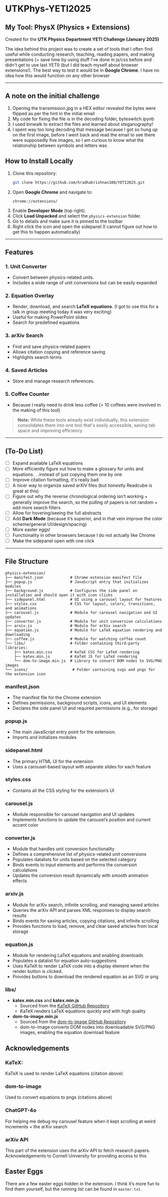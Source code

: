 # UTKPhys-YETI2025

## My Tool: PhysX (Physics + Extensions)

Created for the **UTK Physics Department YETI Challenge (January 2025)**  

The idea behind this project was to create a set of tools that I often find useful while conducting research, teaching, reading papers, and making presentations (+ save time by using stuff I've done in js/css before and didn't get to use last YETI) (but I did teach myself about browser extensions!). The best way to test it would be in **Google Chrome**. I have no idea how this would function on any other browser

---
## A note on the initial challenge 
1. Opening the transmission.jpg in a HEX editor revealed the bytes were flipped as per the hint in the initial email
2. My code for fixing the file is in the decoding folder, byteswitch.ipynb
3. I used binwalk to extract the files and learned about steganography!
4. I spent way too long decoding that message because I got so hung up on the first image, before I went back and read the email to see there were supposedly five images, so I am curious to know what the relationship between symbols and letters was
   
## How to Install Locally

1. Clone this repository:  
   ```sh
   git clone https://github.com/hradhakrishnan100/YETI2025.git
   ```
2. Open **Google Chrome** and navigate to:  
   ```
   chrome://extensions/
   ```
3. Enable **Developer Mode** (top right).
4. Click **Load Unpacked** and select the `physics-extension` folder.
5. Go to details and make sure it is pinned to the toolbar
6. Right click the icon and open the sidepanel (I cannot figure out how to get this to happen automatically)
---

## Features

### 1. **Unit Converter**
   - Convert between physics-related units.  
   - Includes a wide range of unit conversions but can be easily expanded

### 2. **Equation Overlay**
   - Render, download, and search **LaTeX equations**.  (I got to use this for a talk in group meeting today it was very exciting)
   - Useful for making PowerPoint slides  
   - Search for predefined equations
     
### 3. **arXiv Search**
   - Find and save physics-related papers 
   - Allows citation copying and reference saving
   - Highlights search terms

### 4. **Saved Articles**
   - Store and manage research references.

### 5. **Coffee Counter**
   - Because I really need to drink less coffee (> 10 coffees were involved in the making of this tool)

> **Note:** While these tools already exist individually, this extension consolidates them into one tool that's easily accessible, saving tab space and improving efficiency

---

## (To-Do List)
- [ ] Expand available LaTeX equations
- [ ] More efficiently figure out how to make a glossary for units and equations. . .instead of just copying them one by one 
- [ ] Improve citation formatting, it's really bad  
- [ ] A nicer way to organize saved arXiV files (but honestly Readcube is great at this)
- [ ] Figure out why the reverse chronological ordering isn't working + generally improve the search, so the pulling of papers is not random + add more search filters
- [ ] Allow for hovering/seeing the full abstracts
- [ ] Add **Dark Mode** (because it’s superior, and in that vein improve the color scheme/general UI/design/spacing)
- [ ] More easter eggs!
- [ ] Functionality in other browsers because I do not actually like Chrome
- [ ] Make the sidepanel open with one click
---

## File Structure

```
physics-extension/
├── manifest.json            # Chrome extension manifest file
├── popup.js                 # JavaScript entry that initializes modules
├── background.js            # Configures the side panel on installation and should open it with icon clicks
├── sidepanel.html           # UI using a carousel layout for features
├── styles.css               # CSS for layout, colors, transitions, and animations
├── carousel.js              # Module for carousel navigation and UI updates
├── converter.js             # Module for unit conversion calculations
├── arxiv.js                 # Module for arXiv search
├── equation.js              # Module for LaTeX equation rendering and downloading
├── coffee.js                # Module for watching coffee count
└── libs/                    # Folder containing third-party libraries:
    ├── katex.min.css        # KaTeX CSS for LaTeX rendering
    ├── katex.min.js         # KaTeX JS for LaTeX rendering
    └── dom-to-image.min.js  # Library to convert DOM nodes to SVG/PNG images
└── icons/                    # Folder containing svgs and pngs for the extension icon
```
### **manifest.json**
- The manifest file for the Chrome extension
- Defines permissions, background scripts, icons, and UI elements
- Declares the side panel UI and required permissions (e.g., for storage)

### **popup.js**
- The main JavaScript entry point for the extension.
- Imports and initializes modules

### **sidepanel.html**
- The primary HTML UI for the extension
- Uses a carousel-based layout with separate slides for each feature
  
### **styles.css**
- Contains all the CSS styling for the extension’s UI

### **carousel.js**
- Module responsible for carousel navigation and UI updates
- Implements functions to update the carousel’s position and current accent color

### **converter.js**
- Module that handles unit conversion functionality
- Defines a comprehensive list of physics-related unit conversions
- Populates datalists for units based on the selected category
- Binds events to input elements and performs the conversion calculations
- Updates the conversion result dynamically with smooth animation effects

### **arxiv.js**
- Module for arXiv search, infinite scrolling, and managing saved articles
- Queries the arXiv API and parses XML responses to display search results
- Binds events for saving articles, copying citations, and infinite scrolling
- Provides functions to load, remove, and clear saved articles from local storage

### **equation.js**
- Module for rendering LaTeX equations and enabling downloads
- Populates a datalist for equation auto-suggestions 
- Uses KaTeX to render LaTeX code into a display element when the render button is clicked.
- Provides buttons to download the rendered equation as an SVG or png

### **libs/**
- **katex.min.css** and **katex.min.js**
  - Sourced from the [KaTeX GitHub Repository](https://github.com/KaTeX/KaTeX)
  - KaTeX renders LaTeX equations quickly and with high quality
- **dom-to-image.min.js**
  - Sourced from the [dom-to-image GitHub Repository](https://github.com/tsayen/dom-to-image)
  - dom-to-image converts DOM nodes into downloadable SVG/PNG images, enabling the equation download feature




## Acknowledgements 
### **KaTeX:** 
KaTeX is used to render LaTeX equations (citation above)
### **dom-to-image** 
Used to convert equations to pngs (citations above)
### **ChatGPT-4o** 
For helping me debug my carousel feature when it kept scrolling at weird increments + the arXiv search 
### **arXiv API** 
This part of the extension uses the arXiv API to fetch research papers. Acknowledgements to Cornell University for providing access to this

## Easter Eggs
There are a few easter eggs hidden in the extension. I think it’s more fun to find them yourself, but the running list can be found in `easter.txt`.
